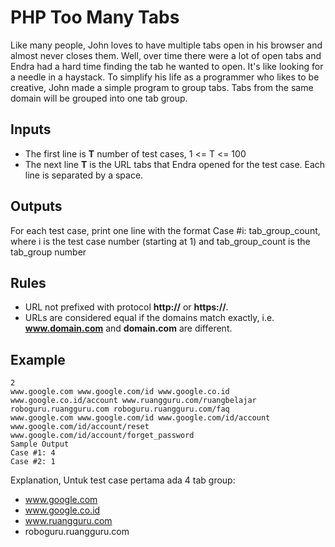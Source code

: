 # PHP Too Many Tabs

Like many people, John loves to have multiple tabs open in his browser and almost never closes them. Well, over time there were a lot of open tabs and Endra had a hard time finding the tab he wanted to open. It's like looking for a needle in a haystack. To simplify his life as a programmer who likes to be creative, John made a simple program to group tabs. Tabs from the same domain will be grouped into one tab group.


## Inputs
- The first line is **T** number of test cases, 1 <= T <= 100
- The next line **T** is the URL tabs that Endra opened for the test case. Each line is separated by a space.

## Outputs

For each test case, print one line with the format Case #i: tab_group_count, where i is the test case number (starting at 1) and tab_group_count is the tab_group number

## Rules
- URL not prefixed with protocol **http://** or **https://**.
- URLs are considered equal if the domains match exactly, i.e. **www.domain.com** and **domain.com** are different.

## Example
```
2
www.google.com www.google.com/id www.google.co.id www.google.co.id/account www.ruangguru.com/ruangbelajar roboguru.ruangguru.com roboguru.ruangguru.com/faq
www.google.com www.google.com/id www.google.com/id/account www.google.com/id/account/reset www.google.com/id/account/forget_password
Sample Output
Case #1: 4
Case #2: 1
```
Explanation, Untuk test case pertama ada 4 tab group:
- www.google.com
- www.google.co.id
- www.ruangguru.com
- roboguru.ruangguru.com
